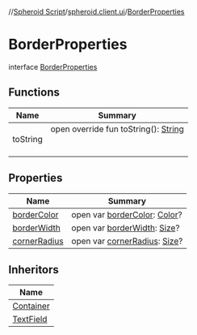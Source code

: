 //[Spheroid Script](../../index.md)/[spheroid.client.ui](../index.md)/[BorderProperties](index.md)



# BorderProperties  
 interface [BorderProperties](index.md)   


## Functions  
  
|  Name|  Summary| 
|---|---|
| toString| open override fun toString(): [String](../../spheroid/-string/index.md)  <br><br><br>


## Properties  
  
|  Name|  Summary| 
|---|---|
| [borderColor](index.md#spheroid.client.ui/BorderProperties/borderColor/#/PointingToDeclaration/)|  open var [borderColor](index.md#spheroid.client.ui/BorderProperties/borderColor/#/PointingToDeclaration/): [Color](../-color/index.md)?   <br>
| [borderWidth](index.md#spheroid.client.ui/BorderProperties/borderWidth/#/PointingToDeclaration/)|  open var [borderWidth](index.md#spheroid.client.ui/BorderProperties/borderWidth/#/PointingToDeclaration/): [Size](../-size/index.md)?   <br>
| [cornerRadius](index.md#spheroid.client.ui/BorderProperties/cornerRadius/#/PointingToDeclaration/)|  open var [cornerRadius](index.md#spheroid.client.ui/BorderProperties/cornerRadius/#/PointingToDeclaration/): [Size](../-size/index.md)?   <br>


## Inheritors  
  
|  Name| 
|---|
| [Container](../-container/index.md)
| [TextField](../-text-field/index.md)

